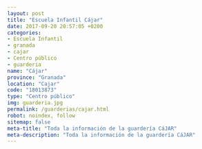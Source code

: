 ```yaml
---
layout: post
title: "Escuela Infantil Cájar"
date: 2017-09-20 20:57:05 +0200
categories:
- Escuela Infantil
- granada
- cajar
- Centro público
- guarderia
name: "Cájar"
province: "Granada"
location: "Cajar"
code: "18013873"
type: "Centro público"
img: guarderia.jpg
permalink: /guarderias/cajar.html
robot: noindex, follow
sitemap: false
meta-title: "Toda la información de la guardería CáJAR"
meta-description: "Toda la información de la guardería CáJAR"
---
```

